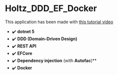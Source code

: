 # Holtz_DDD_EF_Docker

This application has been made with [this tutorial video](https://www.youtube.com/watch?v=plS-rf2UIPI)

* :heavy_check_mark: **dotnet 5**
* :heavy_check_mark: **DDD (Domain-Driven Design)**
* :heavy_check_mark: **REST API**
* :heavy_check_mark: **EFCore**
* :heavy_check_mark: **Dependency injection** (with **Autofac**)**
* :heavy_check_mark: **Docker**
